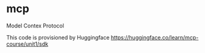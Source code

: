 # mcp

Model Contex Protocol

This code is provisioned by Huggingface 
<https://huggingface.co/learn/mcp-course/unit1/sdk>